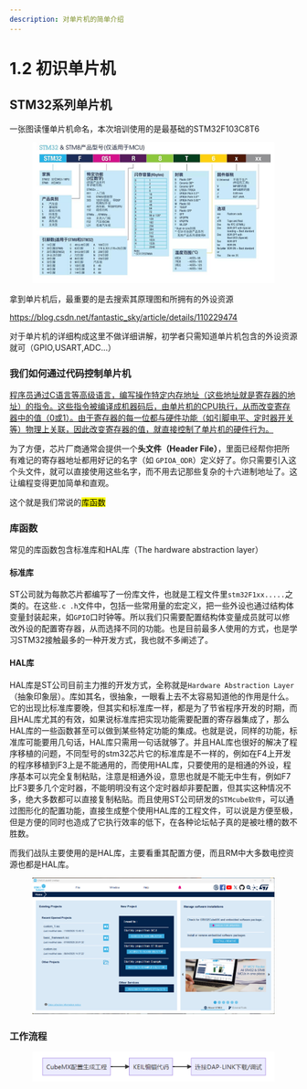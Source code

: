 ```yaml
---
description: 对单片机的简单介绍
---
```


# 1.2 初识单片机

## STM32系列单片机

一张图读懂单片机命名，本次培训使用的是最基础的STM32F103C8T6

<figure><img src="../.gitbook/assets/image (27).png" alt=""><figcaption></figcaption></figure>

拿到单片机后，最重要的是去搜索其原理图和所拥有的外设资源





https://blog.csdn.net/fantastic_sky/article/details/110229474



对于单片机的详细构成这里不做详细讲解，初学者只需知道单片机包含的外设资源就可（GPIO,USART,ADC...）

### 我们如何通过代码控制单片机

[程序员通过C语言等高级语言，编写操作特定内存地址（这些地址就是寄存器的地址）的指令。这些指令被编译成机器码后，由单片机的CPU执行，从而改变寄存器中的值（0或1）。由于寄存器的每一位都与硬件功能（如引脚电平、定时器开关等）物理上关联，因此改变寄存器的值，就直接控制了单片机的硬件行为。](../sheng-dong-de-xing-xiang-bi-yu-ai-sheng-cheng/wo-men-ru-he-tong-guo-dai-ma-kong-zhi-dan-pian-ji)

为了方便，芯片厂商通常会提供一个**头文件（Header File）**，里面已经帮你把所有难记的寄存器地址都用好记的名字（如 `GPIOA_ODR`）定义好了。你只需要引入这个头文件，就可以直接使用这些名字，而不用去记那些复杂的十六进制地址了。这让编程变得更加简单和直观。

这个就是我们常说的<mark style="color:black;">库函数</mark>

### 库函数

常见的库函数包含标准库和HAL库（The hardware abstraction layer）

#### 标准库

ST公司就为每款芯片都编写了一份库文件，也就是工程文件里`stm32F1xx.....`之类的。在这些`.c .h`文件中，包括一些常用量的宏定义，把一些外设也通过结构体变量封装起来，如`GPIO`口时钟等。所以我们只需要配置结构体变量成员就可以修改外设的配置寄存器，从而选择不同的功能。也是目前最多人使用的方式，也是学习STM32接触最多的一种开发方式，我也就不多阐述了。

#### HAL库

HAL库是ST公司目前主力推的开发方式，全称就是`Hardware Abstraction Layer`（抽象印象层）。库如其名，很抽象，一眼看上去不太容易知道他的作用是什么。它的出现比标准库要晚，但其实和标准库一样，都是为了节省程序开发的时期，而且HAL库尤其的有效，如果说标准库把实现功能需要配置的寄存器集成了，那么HAL库的一些函数甚至可以做到某些特定功能的集成。也就是说，同样的功能，标准库可能要用几句话，HAL库只需用一句话就够了。并且HAL库也很好的解决了程序移植的问题，不同型号的stm32芯片它的标准库是不一样的，例如在F4上开发的程序移植到F3上是不能通用的，而使用HAL库，只要使用的是相通的外设，程序基本可以完全复制粘贴，注意是相通外设，意思也就是不能无中生有，例如F7比F3要多几个定时器，不能明明没有这个定时器却非要配置，但其实这种情况不多，绝大多数都可以直接复制粘贴。而且使用ST公司研发的`STMcube软件`，可以通过图形化的配置功能，直接生成整个使用HAL库的工程文件，可以说是方便至极，但是方便的同时也造成了它执行效率的低下，在各种论坛帖子真的是被吐槽的数不胜数。

而我们战队主要使用的是HAL库，主要看重其配置方便，而且RM中大多数电控资源也都是HAL库。

<figure><img src="../.gitbook/assets/image (30).png" alt=""><figcaption></figcaption></figure>

### 工作流程

<figure><img src="../.gitbook/assets/image (29).png" alt=""><figcaption></figcaption></figure>

